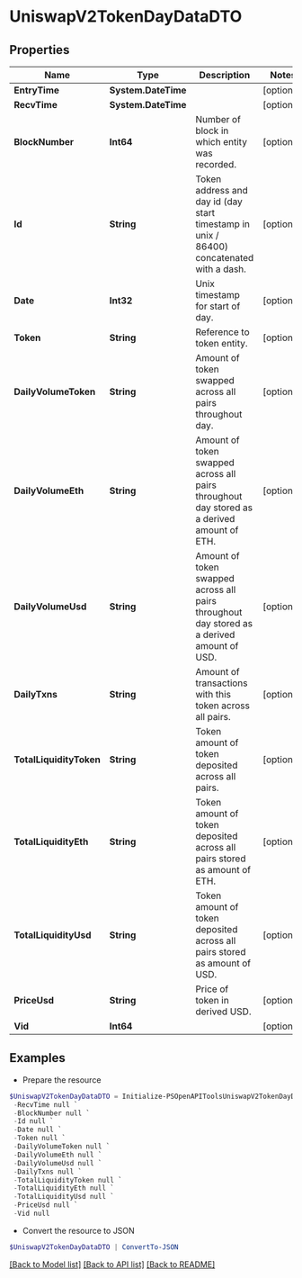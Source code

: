 # UniswapV2TokenDayDataDTO
## Properties

Name | Type | Description | Notes
------------ | ------------- | ------------- | -------------
**EntryTime** | **System.DateTime** |  | [optional] 
**RecvTime** | **System.DateTime** |  | [optional] 
**BlockNumber** | **Int64** | Number of block in which entity was recorded. | [optional] 
**Id** | **String** | Token address and day id (day start timestamp in unix / 86400) concatenated with a dash. | [optional] 
**Date** | **Int32** | Unix timestamp for start of day. | [optional] 
**Token** | **String** | Reference to token entity. | [optional] 
**DailyVolumeToken** | **String** | Amount of token swapped across all pairs throughout day. | [optional] 
**DailyVolumeEth** | **String** | Amount of token swapped across all pairs throughout day stored as a derived amount of ETH. | [optional] 
**DailyVolumeUsd** | **String** | Amount of token swapped across all pairs throughout day stored as a derived amount of USD. | [optional] 
**DailyTxns** | **String** | Amount of transactions with this token across all pairs. | [optional] 
**TotalLiquidityToken** | **String** | Token amount of token deposited across all pairs. | [optional] 
**TotalLiquidityEth** | **String** | Token amount of token deposited across all pairs stored as amount of ETH. | [optional] 
**TotalLiquidityUsd** | **String** | Token amount of token deposited across all pairs stored as amount of USD. | [optional] 
**PriceUsd** | **String** | Price of token in derived USD. | [optional] 
**Vid** | **Int64** |  | [optional] 

## Examples

- Prepare the resource
```powershell
$UniswapV2TokenDayDataDTO = Initialize-PSOpenAPIToolsUniswapV2TokenDayDataDTO  -EntryTime null `
 -RecvTime null `
 -BlockNumber null `
 -Id null `
 -Date null `
 -Token null `
 -DailyVolumeToken null `
 -DailyVolumeEth null `
 -DailyVolumeUsd null `
 -DailyTxns null `
 -TotalLiquidityToken null `
 -TotalLiquidityEth null `
 -TotalLiquidityUsd null `
 -PriceUsd null `
 -Vid null
```

- Convert the resource to JSON
```powershell
$UniswapV2TokenDayDataDTO | ConvertTo-JSON
```

[[Back to Model list]](../README.md#documentation-for-models) [[Back to API list]](../README.md#documentation-for-api-endpoints) [[Back to README]](../README.md)

